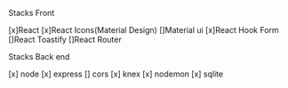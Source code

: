 Stacks Front 

[x]React
[x]React Icons(Material Design)
[]Material ui
[x]React Hook Form
[]React Toastify
[]React Router 


Stacks Back end 

[x] node
[x] express
[] cors
[x] knex
[x] nodemon
[x] sqlite
